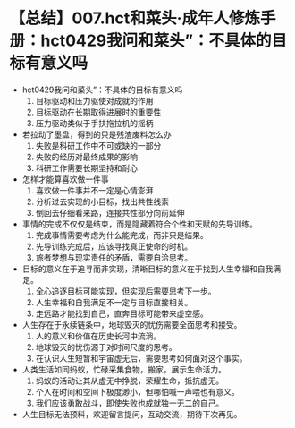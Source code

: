 # 【总结】007.hct和菜头·成年人修炼手册：hct0429我问和菜头”：不具体的目标有意义吗

-   hct0429我问和菜头”：不具体的目标有意义吗
    1.  目标驱动和压力驱使对成就的作用
    2.  目标驱动在长期取得进展时的重要性
    3.  压力驱动类似于手扶拖拉机的摇柄
-   若拉动了墨盘，得到的只是残渣废料怎么办
    1.  失败是科研工作中不可或缺的一部分
    2.  失败的经历对最终成果的影响
    3.  科研工作需要长期坚持和耐心
-   怎样才能算喜欢做一件事
    1.  喜欢做一件事并不一定是心情澎湃
    2.  分析过去实现的小目标，找出共性线索
    3.  倒回去仔细看来路，连接共性部分向前延伸
-   事情的完成不仅仅是结束，而是隐藏着符合个性和天赋的先导训练。
    1.  完成事情需要考虑为什么能完成，而非只是结果。
    2.  先导训练完成后，应该寻找真正使命的时机。
    3.  旅者梦想与现实责任的矛盾，需要自洽思考。
-   目标的意义在于追寻而非实现，清晰目标的意义在于找到人生幸福和自我满足。
    1.  全心追逐目标可能实现，但实现后需要思考下一步。
    2.  人生幸福和自我满足不一定与目标直接相关。
    3.  走远路才能找到自己，直奔目标可能带来虚空感。
-   人生存在于永续链条中，地球毁灭的忧伤需要全面思考和接受。
    1.  人的意义和价值在历史长河中流淌。
    2.  地球毁灭的忧伤源于对时间尺度的思考。
    3.  在认识人生短暂和宇宙虚无后，需要思考如何面对这个事实。
-   人类生活如同蚂蚁，忙碌采集食物，搬家，展示生命活力。
    1.  蚂蚁的活动让其从虚无中挣脱，荣耀生命，抵抗虚无。
    2.  个人在时间和空间下极度渺小，但哪怕喊一声喂也有意义。
    3.  我们应该勇敢战斗，即使失败也成就独一无二的自己。
-   人生目标无法预料，欢迎留言提问，互动交流，期待下次再见。